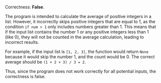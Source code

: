 Correctness: **False**.

The program is intended to calculate the average of positive integers in a list. However, it incorrectly skips positive integers that are equal to 1, as the condition `if num > 1` only includes numbers greater than 1. This means that if the input list contains the number 1 or any positive integers less than 1 (like 0), they will not be counted in the average calculation, leading to incorrect results.

For example, if the input list is `[1, 2, 3]`, the function would return `None` because it would skip the number 1, and the count would be 0. The correct average should be `(1 + 2 + 3) / 3 = 2`. 

Thus, since the program does not work correctly for all potential inputs, the correctness is false.